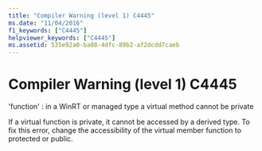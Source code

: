 ```yaml
---
title: "Compiler Warning (level 1) C4445"
ms.date: "11/04/2016"
f1_keywords: ["C4445"]
helpviewer_keywords: ["C4445"]
ms.assetid: 535e92a0-ba08-4dfc-89b2-af2dcdd7caeb
---
```

# Compiler Warning (level 1) C4445

'function' : in a WinRT or managed type a virtual method cannot be private

If a virtual function is private, it cannot be accessed by a derived type. To fix this error, change the accessibility of the virtual member function to protected or public.